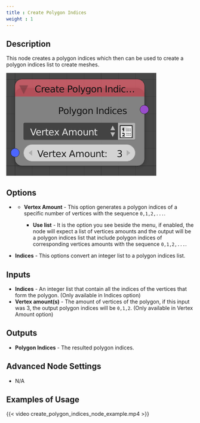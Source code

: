 ```yaml
---
title : Create Polygon Indices
weight : 1
---
```


## Description

This node creates a polygon indices which then can be used to create a
polygon indices list to create meshes.

![image](create_polygon_indices_node.png)

## Options

  -   - **Vertex Amount** - This option generates a polygon indices of a
        specific number of vertices with the sequence `0,1,2,...`.
        
          - **Use list** - It is the option you see beside the menu, if
            enabled, the node will expect a list of vertices amounts and
            the output will be a polygon indices list that include
            polygon indices of corresponding vertices amounts with the
            sequence `0,1,2,...`.

  - **Indices** - This options convert an integer list to a polygon
    indices list.

## Inputs

  - **Indices** - An integer list that contain all the indices of the
    vertices that form the polygon. (Only available in Indices option)
  - **Vertex amount(s)** - The amount of vertices of the polygon, if
    this input was 3, the output polygon indices will be `0,1,2`. (Only
    available in Vertex Amount option)

## Outputs

  - **Polygon Indices** - The resulted polygon indices.

## Advanced Node Settings

  - N/A

## Examples of Usage

{{< video create_polygon_indices_node_example.mp4 >}}
